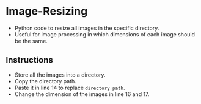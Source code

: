 # Image-Resizing
- Python code to resize all images in the specific directory.
- Useful for image processing in which dimensions of each image should be the same.

## Instructions
- Store all the images into a directory.
- Copy the directory path.
- Paste it in line 14 to replace ```directory path```.
- Change the dimension of the images in line 16 and 17.
